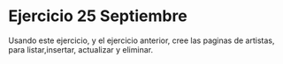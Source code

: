 # Ejercicio 25 Septiembre
Usando este ejercicio, y el ejercicio anterior, cree las paginas de artistas, para listar,insertar, actualizar y eliminar.
